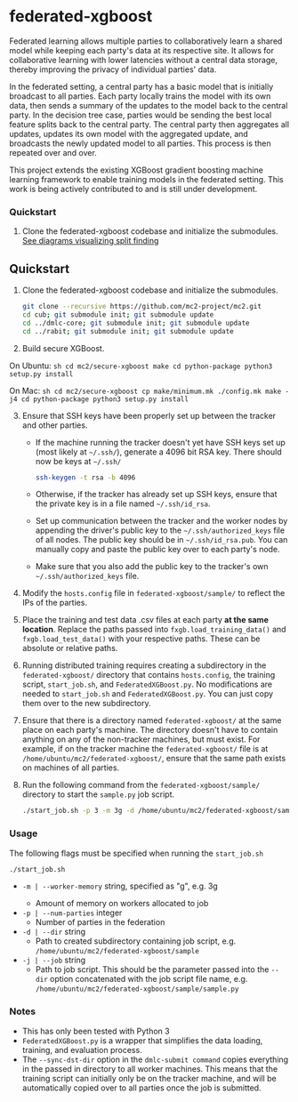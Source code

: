# federated-xgboost

Federated learning allows multiple parties to collaboratively learn a shared model while keeping each party's data at its respective site. It allows for collaborative learning with lower latencies without a central data storage, thereby improving the privacy of individual parties' data.

In the federated setting, a central party has a basic model that is initially broadcast to all parties. Each party locally trains the model with its own data, then sends a summary of the updates to the model back to the central party. In the decision tree case, parties would be sending the best local feature splits back to the central party. The central party then aggregates all updates, updates its own model with the aggregated update, and broadcasts the newly updated model to all parties. This process is then repeated over and over.

This project extends the existing XGBoost gradient boosting machine learning framework to enable training models in the federated setting. This work is being actively contributed to and is still under development.

### Quickstart
1. Clone the federated-xgboost codebase and initialize the submodules.
[See diagrams visualizing split finding](./images/diagrams.md)

## Quickstart

1. Clone the federated-xgboost codebase and initialize the submodules.

    ```sh
    git clone --recursive https://github.com/mc2-project/mc2.git
    cd cub; git submodule init; git submodule update
    cd ../dmlc-core; git submodule init; git submodule update
    cd ../rabit; git submodule init; git submodule update
    ```

2. Build secure XGBoost. 

On Ubuntu:
    ```sh
    cd mc2/secure-xgboost
    make
    cd python-package
    python3 setup.py install
    ```

On Mac:
    ```sh
    cd mc2/secure-xgboost
    cp make/minimum.mk ./config.mk
    make -j4
    cd python-package
    python3 setup.py install
    ```

3. Ensure that SSH keys have been properly set up between the tracker and other parties. 
    * If the machine running the tracker doesn't yet have SSH keys set up (most likely at `~/.ssh/`), generate a 4096 bit RSA key. There should now be keys at `~/.ssh/`

        ```sh
        ssh-keygen -t rsa -b 4096
        ```

    * Otherwise, if the tracker has already set up SSH keys, ensure that the private key is in a file named `~/.ssh/id_rsa`.
    * Set up communication between the tracker and the worker nodes by appending the driver's public key to the `~/.ssh/authorized_keys` file of all nodes. The public key should be in `~/.ssh/id_rsa.pub`. You can manually copy and paste the public key over to each party's node.
    * Make sure that you also add the public key to the tracker's own `~/.ssh/authorized_keys` file.

4. Modify the `hosts.config` file in `federated-xgboost/sample/` to reflect the IPs of the parties.

5. Place the training and test data .csv files at each party **at the same location**. Replace the paths passed into `fxgb.load_training_data()` and `fxgb.load_test_data()` with your respective paths. These can be absolute or relative paths.

6. Running distributed training requires creating a subdirectory in the `federated-xgboost/` directory that contains `hosts.config`, the training script, `start_job.sh`, and `FederatedXGBoost.py`. No modifications are needed to `start_job.sh` and `FederatedXGBoost.py`. You can just copy them over to the new subdirectory. 

7. Ensure that there is a directory named `federated-xgboost/` at the same place on each party's machine. The directory doesn't have to contain anything on any of the non-tracker machines, but must exist. For example, if on the tracker machine the `federated-xgboost/` file is at `/home/ubuntu/mc2/federated-xgboost/`, ensure that the same path exists on machines of all parties.  

8. Run the following command from the `federated-xgboost/sample/` directory to start the `sample.py` job script.

    ```sh
    ./start_job.sh -p 3 -m 3g -d /home/ubuntu/mc2/federated-xgboost/sample/ -j /home/ubuntu/mc2/federated-xgboost/sample/sample.py
    ```

### Usage

The following flags must be specified when running the `start_job.sh`

``` sh
./start_job.sh
```

* `-m | --worker-memory` string, specified as "<memory>g", e.g. 3g
  * Amount of memory on workers allocated to job
* `-p | --num-parties` integer
  * Number of parties in the federation
* `-d | --dir` string
  * Path to created subdirectory containing job script, e.g. `/home/ubuntu/mc2/federated-xgboost/sample`
* `-j | --job` string
  * Path to job script. This should be the parameter passed into the `--dir` option concatenated with the job script file name, e.g. `/home/ubuntu/mc2/federated-xgboost/sample/sample.py`

### Notes

* This has only been tested with Python 3
* `FederatedXGBoost.py` is a wrapper that simplifies the data loading, training, and evaluation process. 
* The `--sync-dst-dir` option in the `dmlc-submit command` copies everything in the passed in directory to all worker machines. This means that the training script can initially only be on the tracker machine, and will be automatically copied over to all parties once the job is submitted.

